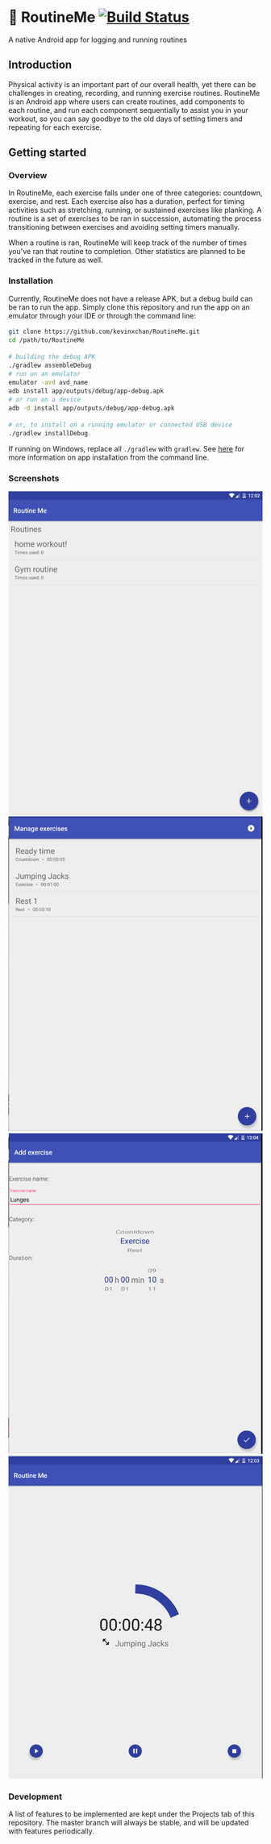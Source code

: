 # :muscle: RoutineMe [![Build Status](https://travis-ci.com/kevinxchan/RoutineMe.svg?branch=master)](https://travis-ci.com/kevinxchan/RoutineMe)

A native Android app for logging and running routines

## Introduction 

Physical activity is an important part of our overall health, yet
there can be challenges in creating, recording, and running exercise
routines. RoutineMe is an Android app where users can create routines, add 
components to each routine, and run each component sequentially
to assist you in your workout, so you can say goodbye to the old
days of setting timers and repeating for each exercise.

## Getting started

### Overview

In RoutineMe, each exercise falls under one of three categories:
countdown, exercise, and rest. Each exercise also has a duration,
perfect for timing activities such as stretching, running, or
sustained exercises like planking. A routine is a set of exercises
to be ran in succession, automating the process transitioning 
between exercises and avoiding setting timers manually. 

When a routine is ran, RoutineMe will keep track of the number
of times you've ran that routine to completion. Other statistics
are planned to be tracked in the future as well.

### Installation

Currently, RoutineMe does not have a release APK, but a debug
build can be ran to run the app. Simply clone this repository 
and run the app on an emulator through your IDE or through the 
command line:

```bash
git clone https://github.com/kevinxchan/RoutineMe.git
cd /path/to/RoutineMe

# building the debug APK
./gradlew assembleDebug
# run on an emulator
emulator -avd avd_name
adb install app/outputs/debug/app-debug.apk
# or run on a device
adb -d install app/outputs/debug/app-debug.apk

# or, to install on a running emulator or connected USB device
./gradlew installDebug
```

If running on Windows, replace all `./gradlew` with `gradlew`.
See [here][cmd-build] for more information on app installation 
from the command line.

### Screenshots

![alt-text](app/screenshots/routines_main.png)<!-- .element height="10%" width="10%" -->
![alt-text](app/screenshots/manage_exercises.png)
![alt-text](app/screenshots/add_exercise.png)
![alt-text](app/screenshots/timer.png)

### Development

A list of features to be implemented are kept under the Projects
tab of this repository. The master branch will always be stable,
and will be updated with features periodically.

[cmd-build]: https://developer.android.com/studio/build/building-cmdline
